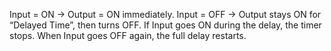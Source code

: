 Input = ON → Output = ON immediately.
Input = OFF → Output stays ON for “Delayed Time”, then turns OFF.
If Input goes ON during the delay, the timer stops. When Input goes OFF again, the full delay restarts.
